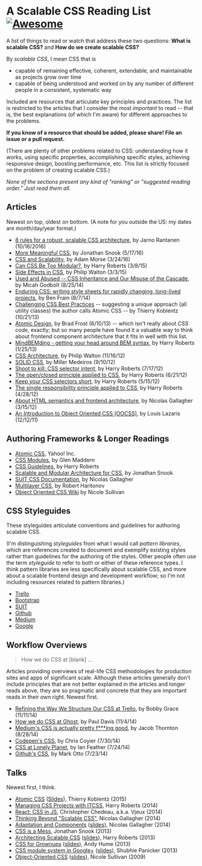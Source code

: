 # A Scalable CSS Reading List [![Awesome](https://cdn.rawgit.com/sindresorhus/awesome/d7305f38d29fed78fa85652e3a63e154dd8e8829/media/badge.svg)](https://github.com/sindresorhus/awesome)

A list of things to read or watch that address these two questions: **What is scalable CSS?** and **How do we create scalable CSS?**

By _scalable CSS_, I mean CSS that is

- capable of remaining effective, coherent, extendable, and maintainable as projects grow over time
- capable of being understood and worked on by any number of different people in a consistent, systematic way

Included are resources that articulate key principles and practices. The list is restricted to the articles that I consider the most _important_ to read -- that is, the best explanations (of which I'm aware) for different approaches to the problems.

**If you know of a resource that should be added, please share! File an issue or a pull request.**

(There are plenty of other problems related to CSS: understanding how it works, using specific properties, accomplishing specific styles, achieving responsive design, boosting performance, etc. This list is strictly focused on the problem of creating scalable CSS.)

_None of the sections present any kind of "ranking" or "suggested reading order." Just read them all._

## Articles

Newest on top, oldest on bottom. (A note for you outside the US: my dates are month/day/year format.)

- [8 rules for a robust, scalable CSS architecture](https://github.com/jareware/css-architecture/blob/master/README.md), by Jarno Rantanen (10/16/2016)
- [More Meaningful CSS](http://snook.ca/archives/html_and_css/more-meaningful-css), by Jonathan Snook (5/17/16)
- [CSS and Scalability](http://mrmrs.io/writing/2016/03/24/scalable-css/), by Adam Morse (3/24/16)
- [Can CSS Be Too Modular?](http://csswizardry.com/2015/03/can-css-be-too-modular/), by Harry Roberts (3/8/15)
- [Side Effects in CSS](http://philipwalton.com/articles/side-effects-in-css/), by Philip Walton (3/3/15)
- [Used and Abused -- CSS Inheritance and Our Misuse of the Cascade](http://www.phase2technology.com/blog/used-and-abused-css-inheritance-and-our-misuse-of-the-cascade/?utm_source=CSS-Weekly&utm_campaign=Issue-127&utm_medium=RSS), by Micah Godbolt (8/25/14)
- [Enduring CSS: writing style sheets for rapidly changing, long-lived projects](http://benfrain.com/enduring-css-writing-style-sheets-rapidly-changing-long-lived-projects), by Ben Frain (8/7/14)
- [Challenging CSS Best Practices](http://www.smashingmagazine.com/2013/10/21/challenging-css-best-practices-atomic-approach/) -- suggesting a unique approach (all utility classes) the author calls Atomic CSS -- by Thierry Koblentz (10/21/13)
- [Atomic Design](http://bradfrostweb.com/blog/post/atomic-web-design/), by Brad Frost (6/10/13) -- which isn't really about _CSS code_, exactly; but so many people have found it a valuable way to think about frontend component architecture that it fits in well with this list.
- [MindBEMding - getting your head around BEM syntax](http://csswizardry.com/2013/01/mindbemding-getting-your-head-round-bem-syntax/), by Harry Roberts (1/25/13)
- [CSS Architecture](http://philipwalton.com/articles/css-architecture/), by Philip Walton (11/16/12)
- [SOLID CSS](http://blog.millermedeiros.com/solid-css/), by Miller Medeiros (9/10/12)
- [Shoot to kill: CSS selector intent](http://csswizardry.com/2012/07/shoot-to-kill-css-selector-intent/), by Harry Roberts (7/17/12)
- [The open/closed principle applied to CSS](http://csswizardry.com/2012/06/the-open-closed-principle-applied-to-css/), by Harry Roberts (6/21/12)
- [Keep your CSS selectors short](http://csswizardry.com/2012/05/keep-your-css-selectors-short/), by Harry Roberts (5/15/12)
- [The single responsibility principle applied to CSS](http://csswizardry.com/2012/04/the-single-responsibility-principle-applied-to-css/), by Harry Roberts (4/28/12)
- [About HTML semantics and frontend architecture](http://nicolasgallagher.com/about-html-semantics-front-end-architecture/), by Nicolas Gallagher (3/15/12)
- [An Introduction to Object Oriented CSS (OOCSS)](http://www.smashingmagazine.com/2011/12/12/an-introduction-to-object-oriented-css-oocss/), by Louis Lazaris (12/12/11)

## Authoring Frameworks & Longer Readings

- [Atomic CSS](http://acss.io/), Yahoo! Inc.
- [CSS Modules](http://glenmaddern.com/articles/css-modules), by Glen Maddern
- [CSS Guidelines](http://cssguidelin.es/), by Harry Roberts
- [Scalable and Modular Architecture for CSS](https://smacss.com/), by Jonathan Snook
- [SUIT CSS Documentation](https://github.com/suitcss/suit/blob/master/doc/README.md), by Nicolas Gallagher
- [Multilayer CSS](http://operatino.github.io/MCSS/en/), by Robert Haritonov
- [Object Oriented CSS Wiki](https://github.com/stubbornella/oocss/wiki) by Nicole Sullivan

## CSS Styleguides

These styleguides articulate conventions and guidelines for authoring scalable CSS.

(I'm distinguishing _styleguides_ from what I would call _pattern libraries_, which are references created to document and exemplify existing styles rather than guidelines for the authoring of the styles. Other people often use the term _styleguide_ to refer to both or either of these reference types. I think pattern libraries are less specifically about scalable CSS, and more about a scalable frontend design and development workflow; so I'm not including resources related to pattern libraries.)

- [Trello](https://gist.github.com/bobbygrace/9e961e8982f42eb91b80)
- [Bootstrap](http://mdo.github.io/code-guide/#css)
- [SUIT](https://github.com/suitcss/suit/blob/master/doc/STYLE.md#4-css)
- [Github](https://github.com/styleguide/css)
- [Medium](https://gist.github.com/fat/a47b882eb5f84293c4ed)
- [Google](https://google.github.io/styleguide/htmlcssguide.xml#CSS_Style_Rules)

## Workflow Overviews

> How we do CSS at [blank] ...

Articles providing overviews of real-life CSS methodologies for production sites and apps of significant scale. Although these articles generally don't include principles that are not better explained in the articles and longer reads above, they are so pragmatic and concrete that they are important reads in their own right. Newest first.

- [Refining the Way We Structure Our CSS at Trello](http://blog.trello.com/refining-the-way-we-structure-our-css-at-trello/), by Bobby Grace (11/11/14)
- [How we do CSS at Ghost](http://dev.ghost.org/css-at-ghost), by Paul Davis (11/4/14)
- [Medium's CSS is actually pretty f\*\*\*ing good](https://medium.com/@fat/mediums-css-is-actually-pretty-fucking-good-b8e2a6c78b06), by Jacob Thornton (8/28/14)
- [Codepen's CSS](http://codepen.io/chriscoyier/blog/codepens-css), by Chris Coyier (7/30/14)
- [CSS at Lonely Planet](http://ianfeather.co.uk/css-at-lonely-planet/), by Ian Feather (7/24/14)
- [Github's CSS](http://markdotto.com/2014/07/23/githubs-css/), by Mark Otto (7/23/14)

## Talks

Newest first, I think.

- [Atomic CSS](https://www.youtube.com/watch?v=bokjM0ZaizQ) ([Slides](https://www.haikudeck.com/atomic-css-science-and-technology-presentation-dJ0xlFjhBQ)), Thierry Koblentz (2015)
- [Managing CSS Projects with ITCSS](https://speakerdeck.com/dafed/managing-css-projects-with-itcss), Harry Roberts (2014)
- [React: CSS in JS](http://blog.vjeux.com/2014/javascript/react-css-in-js-nationjs.html), Christopher Chedeau, a.k.a. Vjeux (2014)
- [Thinking Beyond "Scalable CSS"](http://www.thedotpost.com/2014/11/nicolas-gallagher-thinking-beyond-scalable-css), Nicolas Gallagher (2014)
- [Adaptation and Components](https://www.youtube.com/watch?v=m0oMHG6ZXvo) ([slides](https://speakerdeck.com/necolas/adaptation-and-components)), Nicolas Gallagher (2014)
- [CSS is a Mess](https://www.youtube.com/watch?v=C4z_9F6nfS8), Jonathan Snook (2013)
- [Architecting Scalable CSS](http://vimeo.com/67544231) ([slides](https://speakerdeck.com/csswizardry/architecting-scalable-css)), Harry Roberts (2013)
- [CSS for Grownups](https://www.youtube.com/watch?v=ZpFdyfs03Ug) ([slides](https://speakerdeck.com/andyhume/css-for-grown-ups-maturing-best-practises-sxsw-2012)), Andy Hume (2013)
- [CSS module system in Google+](https://github.com/davidtheclark/scalable-css-reading-list/issues/3) ([slides](https://docs.google.com/presentation/d/1_LpRI2_grOgTKyqodgg8yWGDhStgZHxnvjFOTJ6Jb3g/edit#slide=id.p)), Shubhie Panicker (2013)
- [Object-Oriented CSS](https://www.youtube.com/watch?v=BjAdHyA9nIY) ([slides](http://www.slideshare.net/stubbornella/object-oriented-css)), Nicole Sullivan (2009)
